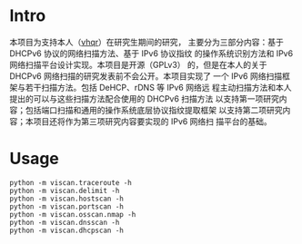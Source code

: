 Intro
=====

本项目为支持本人（[vhqr](https://github.com/vhqr0)）在研究生期间的研究，
主要分为三部分内容：基于 DHCPv6 协议的网络扫描方法、基于 IPv6 协议指纹
的操作系统识别方法和 IPv6 网络扫描平台设计实现。本项目是开源（GPLv3）
的，但是在本人的关于 DHCPv6 网络扫描的研究发表前不会公开。本项目实现了
一个 IPv6 网络扫描框架与若干扫描方法。包括 DeHCP、rDNS 等 IPv6 网络远
程主动扫描方法和本人提出的可以与这些扫描方法配合使用的 DHCPv6 扫描方法
以支持第一项研究内容；包括端口扫描和通用的操作系统底层协议指纹提取框架
以支持第二项研究内容；本项目还将作为第三项研究内容要实现的 IPv6 网络扫
描平台的基础。

Usage
=====

```
python -m viscan.traceroute -h
python -m viscan.delimit -h
python -m viscan.hostscan -h
python -m viscan.portscan -h
python -m viscan.osscan.nmap -h
python -m viscan.dnsscan -h
python -m viscan.dhcpscan -h
```
